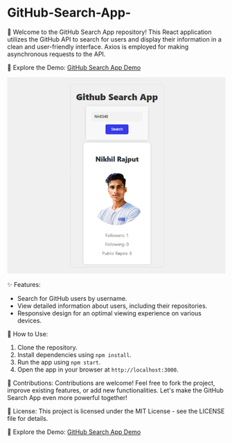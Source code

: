 # GitHub-Search-App-
🌟 Welcome to the GitHub Search App repository! This React application utilizes the GitHub API to search for users and display their information in a clean and user-friendly interface. Axios is employed for making asynchronous requests to the API.

🌟 Explore the Demo: 
[GitHub Search App Demo](http://Nik6348.github.io/Github-Search-App)

![🌟 Explore the Demo:](Demo.png?raw=true "Github Search")


✨ Features:
- Search for GitHub users by username.
- View detailed information about users, including their repositories.
- Responsive design for an optimal viewing experience on various devices.

🚀 How to Use:
1. Clone the repository.
2. Install dependencies using `npm install`.
3. Run the app using `npm start`.
4. Open the app in your browser at `http://localhost:3000`.

🤝 Contributions:
Contributions are welcome! Feel free to fork the project, improve existing features, or add new functionalities. Let's make the GitHub Search App even more powerful together!

📄 License:
This project is licensed under the MIT License - see the LICENSE file for details.

🌟 Explore the Demo:
[GitHub Search App Demo](http://Nik6348.github.io/Github-Search-App) 
#